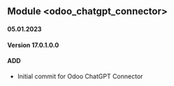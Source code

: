 ## Module <odoo_chatgpt_connector>

#### 05.01.2023
#### Version 17.0.1.0.0
#### ADD

- Initial commit for Odoo ChatGPT Connector
